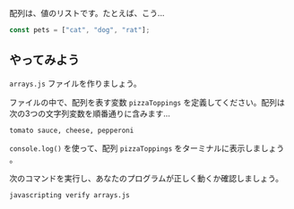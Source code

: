 配列は、値のリストです。たとえば、こう...

```js
const pets = ["cat", "dog", "rat"];
```

## やってみよう

`arrays.js` ファイルを作りましょう。

ファイルの中で、配列を表す変数 `pizzaToppings` を定義してください。配列は次の3つの文字列変数を順番通りに含みます...

`tomato sauce, cheese, pepperoni`

`console.log()` を使って、配列 `pizzaToppings` をターミナルに表示しましょう
。

次のコマンドを実行し、あなたのプログラムが正しく動くか確認しましょう。

```bash
javascripting verify arrays.js
```
